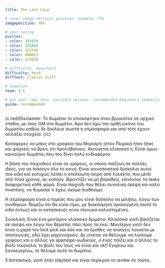 ```yaml
---
title: the Last Case

# cover image vertical position, example: 75%
imageposition: 70%

# your rating
puzzles:
- color: 383838
- color: 2E5868
- color: 1E2F4D
- color: 000D13
- color: 2C003D

# difficulty, easy/hard
difficulty: hard
difftext: Classic stuff

# teamsize
team: 3-5

# put your tags here. possible options: recommended,beginners,teamaction
guide: recommended
---
```

{c:red}Disclaimer: Το δωμάτιο το επισκέφτηκα όταν βρισκόταν σε αρχικό στάδιο, με τους GM στο δωμάτιο.
 Άρα δεν έχω την ορθή εικόνα του δωματίου καθώς δε δούλευε σωστά η ατμόσφαιρα και από τότε έχουν αλλάξει στοιχεία. {/c}

 Κατάφερες να μπεις στο γραφείο του Μοριάρτι (στον Πειραιά ήταν btw) και ψάχνεις να βρεις ότι προλαβαίνεις. Ακούγεται κλασσικό ε; Είναι όμως καινούριο δωμάτιο,
 που του δίνει πολύ ενδιαφέρον.

Η βάση του παιχνιδιού είναι σε γρίφους, οι οποίοι παίζουν σε πολλές ιδέες, για να πιάσουν όλο το κοινό. Είναι ικανοποιητικά δύσκολοι αυτοί που είδα και ευτυχώς
λείπει η ατελείωτη σειρά από λουκέτα, που μετά από τόσα χρόνια, ας κοπούν. Φροντίζει να μη βαρεθείς, κάνοντας τα tasks διαφορετικά κάθε φορά. Είναι παιχνίδι που θέλει συνολική σκέψη
 και καλό inventory, να θυμάσαι τι έχεις ακόμα διαθέσιμο.

Η ατμόσφαιρα είναι ο τομέας που μου είναι δύσκολο να μιλήσω, λόγω των συνθηκών. Νομίζω ότι θα είναι τίμιο, με διακόσμηση προσεγμένη (αυτό το είδα όντως) και οι κατασκευές είναι σίγουρα
καλοστημένες.

Συνολικά; Είναι ένα μοντέρνο κλασσικό δωμάτιο. Κλασσικό γιατί βασίζεται σε σκέψη και λόγω του θέματος πάει προς τα εκεί. Μοντέρνο γιατί δεν είναι η χαρά του lock pick και όσο και
 να έμαθες να ανοίγεις λουκέτα με απατεωνιές, εδώ έχει μηχανισμούς. Δε γίνεται να θέλουμε να λύσουμε γρίφους και ο άλλος να spamάρει κωδικούς, ο ένας παίζει και ο άλλος το βιολί
 του(καλά, το βιολί του ίσως να είναι και ok)!  Εγκρίνω και ξαναεγκρίνω, το θέλαμε αυτό το δωμάτιο.

5 διστακτικά, γιατί ήταν playtest και είναι περίεργο το review σε τούτα..
